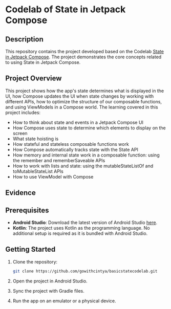 # Codelab of State in Jetpack Compose

## Description

This repository contains the project developed based on the
Codelab [State in Jetpack Compose](https://developer.android.com/codelabs/jetpack-compose-state#0).
The project demonstrates the core concepts related to using State in Jetpack Compose.

## Project Overview

This project shows how the app's state determines what is displayed in the UI, how Compose updates
the UI when state changes by working with different APIs, how to optimize the structure of our
composable functions, and using ViewModels in a Compose world. The learning covered in this project
includes:

- How to think about state and events in a Jetpack Compose UI
- How Compose uses state to determine which elements to display on the screen
- What state hoisting is
- How stateful and stateless composable functions work
- How Compose automatically tracks state with the State<T> API
- How memory and internal state work in a composable function: using the remember and
  rememberSaveable APIs
- How to work with lists and state: using the mutableStateListOf and toMutableStateList APIs
- How to use ViewModel with Compose

## Evidence

## Prerequisites

- **Android Studio**: Download the latest version of Android
  Studio [here](https://developer.android.com/studio).
- **Kotlin**: The project uses Kotlin as the programming language. No additional setup is required
  as it is bundled with Android Studio.

## Getting Started

1. Clone the repository:
   ```bash
   git clone https://github.com/gowithcintya/basicstatecodelab.git

2. Open the project in Android Studio.

3. Sync the project with Gradle files.

4. Run the app on an emulator or a physical device.
